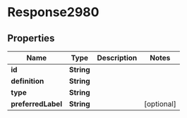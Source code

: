 
# Response2980

## Properties
Name | Type | Description | Notes
------------ | ------------- | ------------- | -------------
**id** | **String** |  | 
**definition** | **String** |  | 
**type** | **String** |  | 
**preferredLabel** | **String** |  |  [optional]




